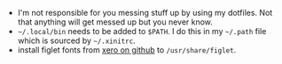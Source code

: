 - I'm not responsible for you messing stuff up by using my dotfiles. Not that anything will get messed up but you never know.
- `~/.local/bin` needs to be added to `$PATH`. I do this in my `~/.path` file which is sourced by `~/.xinitrc`.
- install figlet fonts from [xero on github](https://github.com/xero/figlet-fonts) to `/usr/share/figlet`.
